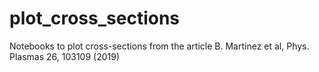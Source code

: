 # plot_cross_sections
Notebooks to plot cross-sections from the article B. Martinez et al, Phys. Plasmas 26, 103109 (2019)
